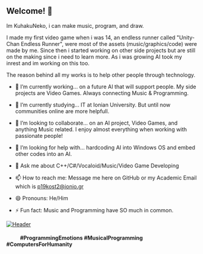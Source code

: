 ## Welcome! 👋

<!--
![GitHub Logo](https://github.githubassets.com/images/modules/logos_page/GitHub-Mark.png)
-->

Im KuhakuNeko, i can make music, program, and draw.

I made my first video game when i was 14, an endless runner called "Unity-Chan Endless Runner", were most of the assets (music/graphics/code) were made by me.
Since then i started working on other side projects but are still on the making since i need to learn more.
As i was growing AI took my inrest and im working on this too.

The reason behind all my works is to help other people through technology.

<!--
**KuhakuNeko/KuhakuNeko** is a ✨ _special_ ✨ repository because its `README.md` (this file) appears on your GitHub profile.
-->

- 🔭 I’m currently working... on a future AI that will support people. My side projects are Video Games. Always connecting Music & Programming.
- 🌱 I’m currently studying... IT at Ionian University. But until now communities online are more helpfull.
- 👯 I’m looking to collaborate... on an AI project, Video Games, and anything Music related. I enjoy almost everything when working with passionate people!
- 🤔 I’m looking for help with... hardcoding AI into Windows OS and embed other codes into an AI.
- 💬 Ask me about C++/C#/Vocaloid/Music/Video Game Developing

- 📫 How to reach me: Message me here on GitHub or my Academic Email which is p19kost2@ionio.gr
- 😄 Pronouns: He/Him

- ⚡ Fun fact: Music and Programming have SO much in common.

<!--
[![HitCount](http://hits.dwyl.com/KuhakuNeko/KuhakuNeko.svg)](http://hits.dwyl.com/KuhakuNeko/KuhakuNeko)
<img src="https://www.osustuff.org/img/imageslice/2020-10-07/130273/714657.jpg" width="600px">
-->

[![Header](https://images-wixmp-ed30a86b8c4ca887773594c2.wixmp.com/f/10e6ad3f-a0ed-4674-a8cb-3326de75f11f/de6mhw8-cec346da-63ac-4bb8-a964-73e625342596.png/v1/fill/w_1280,h_427,q_80,strp/githubbanner_by_yozoraneko_de6mhw8-fullview.jpg?token=eyJ0eXAiOiJKV1QiLCJhbGciOiJIUzI1NiJ9.eyJzdWIiOiJ1cm46YXBwOiIsImlzcyI6InVybjphcHA6Iiwib2JqIjpbW3siaGVpZ2h0IjoiPD00MjciLCJwYXRoIjoiXC9mXC8xMGU2YWQzZi1hMGVkLTQ2NzQtYThjYi0zMzI2ZGU3NWYxMWZcL2RlNm1odzgtY2VjMzQ2ZGEtNjNhYy00YmI4LWE5NjQtNzNlNjI1MzQyNTk2LnBuZyIsIndpZHRoIjoiPD0xMjgwIn1dXSwiYXVkIjpbInVybjpzZXJ2aWNlOmltYWdlLm9wZXJhdGlvbnMiXX0.q9SG4LA8bwMSHVfeCwSxVnw9EHby2Mc_kLY3D96u7kQ "Header")]()

####     #ProgrammingEmotions #MusicalProgramming #ComputersForHumanity
